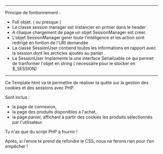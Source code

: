
************************************************************
Principe de fontionnement : 


* Full objet. ( ou presque ) 
* La classe session manager est instancier en prmier dans le header . 
* A chaque chargement de page un objet SessionManager est creer. 
* L'objet SessionManager gerer toute l'intéligence et les action sont redirigé en fontion de l'URI demandée . 
* La classe SessionUser contiend toutes les informations en rapport avec la session dont les arcticles ajoutés au panier . 
* La SessionUser Implements la une interface Serializable ce qui permet de tranformer l'objet en string ( necessaire pour le stocker en $_SESSION)
************************************************************



Ce Template html va te permettre de réaliser ta quête sur la gestion des cookies et des sessions avec PHP.

Sont inclus :

* la page de connexion,
* la page des produits disponibles a l'achat,
* la page panier, affichant à partir des cookies les produits sélectionnés par l'utilisateur.

Tu n'as que du script PHP à fournir !

Après, si l'envie te prend de refondre le CSS, nous ne ferons rien pour t'en empêcher !
